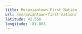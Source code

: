 ```yaml
---
title: Moraviantown First Nation
url: /moraviantown-first-nation/
latitude: 42.556
longitude: -81.863
---
```


